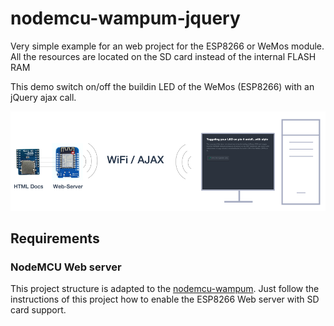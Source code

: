 # nodemcu-wampum-jquery

Very simple example for an web project for the ESP8266 or WeMos module.
All the resources are located on the SD card instead of the internal FLASH RAM


This demo switch on/off the buildin LED of the WeMos (ESP8266) with an jQuery ajax call.



![WebServer](/teaser.png?raw=true "ESP8266 as full web server")


## Requirements

### NodeMCU Web server
This project structure is adapted to the [nodemcu-wampum](https://github.com/freegroup/nodemcu-wampum). Just follow
the instructions of this project how to enable the ESP8266 Web server with SD card support.

